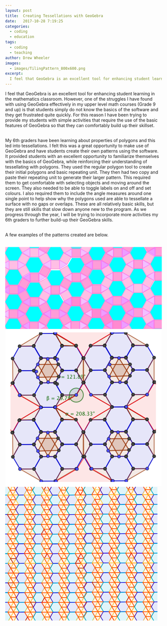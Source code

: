 ```yaml
---
layout: post
title:  Creating Tessellations with GeoGebra
date:   2017-10-28 7:19:25
categories:
  - coding
  - education
tags:
  - coding
  - teaching
author: Drew Wheeler
images:
  - images/TilingPattern_800x600.png
excerpt:
  I feel that GeoGebra is an excellent tool for enhancing student learning in the mathematics classroom. However, one of the struggles I have found with using GeoGebra effectively in my upper level math courses (Grade 9 and up) is that students simply do not know the basics of the software and they get frustrated quite quickly. For this reason I have been trying to provide my students with simple activities that require the use of the basic features of GeoGebra so that they can comfortably build up their skillset. In this post I will briefly share one activity that I have used with my 6th graders to review polygons and create some tessellations.
---
```


I feel that GeoGebra is an excellent tool for enhancing student learning in the mathematics classroom. However, one of the struggles I have found with using GeoGebra effectively in my upper level math courses (Grade 9 and up) is that students simply do not know the basics of the software and they get frustrated quite quickly. For this reason I have been trying to provide my students with simple activities that require the use of the basic features of GeoGebra so that they can comfortably build up their skillset.<br><br>

My 6th graders have been learning about properties of polygons and this led into tessellations. I felt this was a great opportunity to make use of GeoGebra and have students create their own patterns using the software. It provided students with an excellent opportunity to familiarize themselves with the basics of GeoGebra, while reinforcing their understanding of tessellating with polygons. They used the regular polygon tool to create their initial polygons and basic repeating unit. They then had two copy and paste their repeating unit to generate their larger pattern. This required them to get comfortable with selecting objects and moving around the screen. They also needed to be able to toggle labels on and off and set colours. I also required them to include the angle measures around one single point to help show why the polygons used are able to tessellate a surface with no gaps or overlaps. These are all relatively basic skills, but they are still skills that slow down anyone new to the program. As we progress through the year, I will be trying to incorporate more activities my 6th graders to further build-up their GeoGebra skills. <br><br>

A few examples of the patterns created are below.<br><br>

![geogebra_pattern](/images/TilingPattern_1.png)
![geogebra_pattern](/images/TilingPattern_2.png)
![geogebra_pattern](/images/TilingPattern_3.png)




